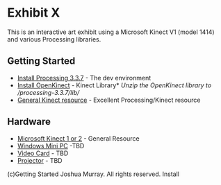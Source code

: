 # Exhibit X

This is an interactive art exhibit using a Microsoft Kinect V1 (model 1414) and various Processing libraries.

## Getting Started

* [Install Processing 3.3.7](https://processing.org/download/Install) - The dev environment
* [Install OpenKinect](https://github.com/shiffman/OpenKinect-for-Processing/releases) - Kinect Library*
	*_Unzip the OpenKinect library to /processing-3.3.7/lib/_*
* [General Kinect resource](https://shiffman.net/p5/kinect/) - Excellent Processing/Kinect resource

## Hardware
* [Microsoft Kinect 1 or 2](https://developer.microsoft.com/en-us/windows/kinect) - General Resource
* [Windows Mini PC](https://www.newegg.com/Product/Product.aspx?Item=N82E16856164017&ignorebbr=1&nm_mc=KNC-GoogleAdwords-PC&cm_mmc=KNC-GoogleAdwords-PC-_-pla-_-Barebone+Systems+-+Mini+%2F+Booksize-_-N82E16856164017&gclid=Cj0KCQjw5NnbBRDaARIsAJP-YR__5IwZd6i4qqw7KZZVwvPBtXvHglpcWuZB6liRJ5UqBtGYuP203K8aAolKEALw_wcB&gclsrc=aw.ds) -TBD
* [Video Card](https://www.cdw.com/product/NVIDIA-Quadro-P400-graphics-card-Quadro-P400-2-GB/4790563?cm_cat=GoogleBase&cm_ite=4790563&cm_pla=NA-NA-LVO_VA&cm_ven=acquirgy&ef_id=WgOl-wAABIxL1Ej0:20180817235336:s&gclid=Cj0KCQjw5NnbBRDaARIsAJP-YR8RTDJnsLOacTS74mMiNSPvdz5w03bpW7gIfCl-qcAm5U3J5aZvAcUaAmeqEALw_wcB&s_kwcid=AL!4223!3!250795577190!!!g!341625912417!) - TBD
* [Projector](https://www.bestbuy.com/site/miroir-element-dlp-projector-black/5987900.p?skuId=5987900&cmp=RMX&extStoreId=863&ref=212&loc=1&gclid=Cj0KCQjw5NnbBRDaARIsAJP-YR_T8aKKvdyoKOb9-QsgCYmAtOPFgMaRQTtuIlKMxUTVe1SLRS8267caApAHEALw_wcB&gclsrc=aw.ds) - TBD

(c)Getting Started Joshua Murray. All rights reserved.
Install 